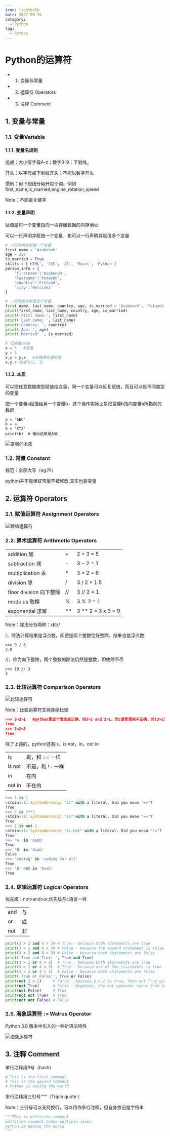```yaml
---
icon: lightbulb
date: 2022-06-18
category:
  - Python
tag:
  - Python
---
```

# Python的运算符
  - 1. 变量与常量
  - 2. 运算符 Operators
  - 3. 注释 Comment
<!-- more -->
## 1. 变量与常量
### 1.1. 变量Variable

#### 1.1.1. 变量名规则

组成：大小写字母A-z；数字0-9；下划线_

开头：以字母或下划线开头；不能以数字开头

惯例：用下划线分隔开每个词，例如first_name,is_married,engine_rotation_speed

Note：不能是关键字

#### 1.1.2. 变量声明

赋值是将一个变量指向一块存储数据的内存地址

可以一行声明并赋值一个变量，也可以一行声明并赋值多个变量

```python
# 一行声明并赋值一个变量
first_name = 'Asabeneh'
age = 250
is_married = True
skills = ['HTML', 'CSS', 'JS', 'React', 'Python']
person_info = {
    'firstname':'Asabeneh',
    'lastname':'Yetayeh',
    'country':'Finland',
    'city':'Helsinki'
}

# 一行声明并赋值多个变量
first_name, last_name, country, age, is_married = 'Asabeneh', 'Yetayeh', 'Helsink', 250, True
print(first_name, last_name, country, age, is_married)
print('First name:', first_name)
print('Last name: ', last_name)
print('Country: ', country)
print('Age: ', age)
print('Married: ', is_married)

# 交换值swap
x = 3	#变量
y = 5
x,y = y,x	#交换两变量的值
x,y # 结果为(5, 3)
```

#### 1.1.3. 本质

可以把任意数据类型赋值给变量，同一个变量可以反复赋值，而且可以是不同类型的变量

把一个变量a赋值给另一个变量b，这个操作实际上是把变量b指向变量a所指向的数据

```
a = 'ABC'
b = a
a = 'XYZ'
print(b)  # 输出结果是ABC
```

![变量的本质](images/variable.png)

### 1.2. 常量 Constant

规范：全部大写（eg.PI）

python并不能保证常量不被修改,其实也是变量

## 2. 运算符 Operators

### 2.1. 赋值运算符 Assignment Operators

![赋值运算符](images/assignment_operator.png)

### 2.2. 算术运算符 Arithmetic Operators


|  |  |  |
| --- | --- | --- |
| addition 加 | + | 2 + 3 = 5 |
| subtraction 减 | - | 3 - 2 = 1 |
| multiplication 乘 | * | 3 * 2 = 6 |
| division 除 | / | 3 / 2 = 1.5 |
| floor division 向下整除 | // | 3 // 2 = 1 |
| modulus 取模 | % | 3 % 2 = 1 |
| exponential 求幂 | ** | 3 ** 2 = 3 x 3 = 9 |

Note：除法分为两种：/和//

/，除法计算结果是浮点数，即使是两个整数恰好整除，结果也是浮点数

```
>>> 9 / 3
3.0
```

//，称为向下整除，两个整数的除法仍然是整数，即使除不尽

```
>>> 10 // 3
3
```

### 2.3. 比较运算符 Comparison Operators

![比较运算符](images/comparison_operator.png)

Note：比较运算符支持连续比较

```json
>>> 3>2>1	#python里这个表达式正确，同3>2 and 2>1，而c语言里则不正确，同(3>2)>1
True
>>> 1<2<3
True
```

除了上述的，python还有is，is not，in，not in

|  |  |
| --- | --- |
| is | 是，和 == 一样 |
| is not | 不是，和 != 一样 |
| in | 在内 |
| not in | 不在内 |

```python
>>> 1 is 1
<stdin>:1: SyntaxWarning: "is" with a literal. Did you mean "=="?
True
>>> 4 is 2**2
<stdin>:1: SyntaxWarning: "is" with a literal. Did you mean "=="?
True
>>> 1 is not 2
<stdin>:1: SyntaxWarning: "is not" with a literal. Did you mean "!="?
True
>>> 'A' in 'Asab'
True
>>> 'B' in 'Asab'
False
>>> 'coding' in 'coding for all'
True
>>> 'B' not in 'Asab'
True
```

### 2.4. 逻辑运算符 Logical Operators

优先级：not>and>or,优先级与c语言一样

| | |
| --- | --- |
| and | 与 |
| or | 或 |
| not | 非 |

```python
print(3 > 2 and 4 > 3) # True - because both statements are true
print(3 > 2 and 4 < 3) # False - because the second statement is false
print(3 < 2 and 4 < 3) # False - because both statements are false
print('True and True: ', True and True)
print(3 > 2 or 4 > 3)  # True - because both statements are true
print(3 > 2 or 4 < 3)  # True - because one of the statements is true
print(3 < 2 or 4 < 3)  # False - because both statements are false
print('True or False:', True or False)
print(not 3 > 2)     # False - because 3 > 2 is true, then not True gives False
print(not True)      # False - Negation, the not operator turns true to false
print(not False)     # True
print(not not True)  # True
print(not not False) # False
```

### 2.5. 海象运算符 `:=` Walrus Operator

Python 3.8 版本中引入的一种新语法特性

![海象运算符](images/walrus_operator.png)

## 3. 注释 Comment

单行注释用#号（hash）

```python
# This is the first comment
# This is the second comment
# Python is eating the world
```

多行注释用三引号"""（Triple quote ）

Note：三引号可以支持换行，可以用作多行注释，但自身依旧是字符串

```python
"""This is multiline comment
multiline comment takes multiple lines.
python is eating the world
"""
```